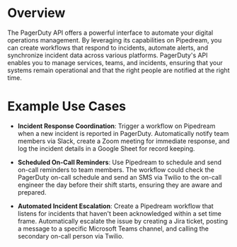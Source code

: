 # Overview

The PagerDuty API offers a powerful interface to automate your digital operations management. By leveraging its capabilities on Pipedream, you can create workflows that respond to incidents, automate alerts, and synchronize incident data across various platforms. PagerDuty's API enables you to manage services, teams, and incidents, ensuring that your systems remain operational and that the right people are notified at the right time.

# Example Use Cases

- **Incident Response Coordination**: Trigger a workflow on Pipedream when a new incident is reported in PagerDuty. Automatically notify team members via Slack, create a Zoom meeting for immediate response, and log the incident details in a Google Sheet for record keeping.

- **Scheduled On-Call Reminders**: Use Pipedream to schedule and send on-call reminders to team members. The workflow could check the PagerDuty on-call schedule and send an SMS via Twilio to the on-call engineer the day before their shift starts, ensuring they are aware and prepared.

- **Automated Incident Escalation**: Create a Pipedream workflow that listens for incidents that haven't been acknowledged within a set time frame. Automatically escalate the issue by creating a Jira ticket, posting a message to a specific Microsoft Teams channel, and calling the secondary on-call person via Twilio.
